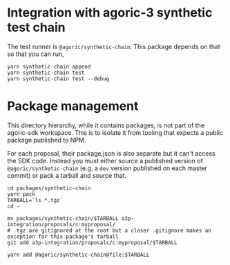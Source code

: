 # Integration with agoric-3 synthetic test chain

The test runner is `@agoric/synthetic-chain`. This package depends on that so that you can run,
```
yarn synthetic-chain append
yarn synthetic-chain test
yarn synthetic-chain test --debug
```

# Package management

This directory hierarchy, while it contains packages, is not part of the agoric-sdk workspace. This is to isolate it from tooling that expects a public package published to NPM.

For each proposal, their package.json is also separate but it can't access the SDK code. Instead you must either source a published version of `@agoric/synthetic-chain` (e.g. a `dev` version published on each master commit) or pack a tarball and source that.

```
cd packages/synthetic-chain
yarn pack
TARBALL=`ls *.tgz`
cd -

mv packages/synthetic-chain/$TARBALL a3p-integration/proposals/c:myproposal/
# .tgz are gitignored at the root but a closer .gitignore makes an exception for this package's tarball
git add a3p-integration/proposals/c:myproposal/$TARBALL

yarn add @agoric/synthetic-chain@file:$TARBALL

```
